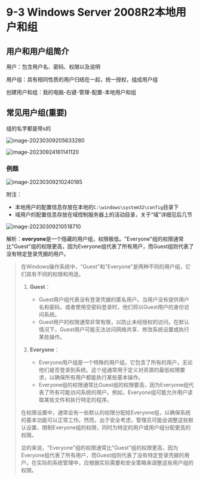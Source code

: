 # 9-3 Windows Server 2008R2本地用户和组

## 用户和用户组简介

用户：包含用户名、密码、权限以及说明

用户组：具有相同性质的用户归结在一起，统一授权，组成用户组

创建用户和组：我的电脑-右键-管理-配置-本地用户和组

## 常见用户组(重要)

组的名字都是带s的

![image-20230309205633280](C:\Users\ASUS\Desktop\image-20230309205633280.png)

![image-20230924161141120](https://img.yatjay.top/md/image-20230924161141120.png)

### 例题

![image-20230309210240185](https://img.yatjay.top/md/image-20230309210240185.png)

附注：

- 本地用户的配置信息存放在本地的`C:\windows\system32\config`目录下
- 域用户的配置信息存放在域控制服务器上的活动目录，关于“域”详细见后几节

![image-20230309210518710](https://img.yatjay.top/md/image-20230309210518710.png)

解析：**everyone**是一个隐藏的用户组，权限极低。"Everyone"组的权限通常比"Guest"组的权限更高，因为Everyone组代表了所有用户，而Guest组则代表了没有特定登录凭据的用户。

> 在Windows操作系统中，"Guest"和"Everyone"是两种不同的用户组，它们具有不同的权限和用途。
>
> 1. **Guest**：
>    - Guest用户组代表没有登录凭据的匿名用户。当用户没有提供用户名和密码，或者使用空密码登录时，他们将以Guest用户的身份访问系统。
>    - Guest用户的权限通常非常有限，以防止未经授权的访问。在默认情况下，Guest用户可能无法访问网络共享、修改系统设置或执行某些操作。
>
> 2. **Everyone**：
>    - Everyone用户组是一个特殊的用户组，它包含了所有的用户，无论他们是否登录到系统。这个组通常用于定义对资源的最低权限要求，以确保所有用户都能执行某些基本操作。
>    - Everyone组的权限通常比Guest组的权限要高，因为Everyone组代表了所有可能访问系统的用户。例如，Everyone组可能允许用户读取某些文件和执行特定的程序。
>
> 在权限设置中，通常会有一些默认的权限分配给Everyone组，以确保系统的基本功能可以正常工作。然而，出于安全考虑，管理员可能会调整这些默认设置，限制Everyone组的权限，同时为特定的用户或用户组分配更高的权限。
>
> 总的来说，"Everyone"组的权限通常比"Guest"组的权限更高，因为Everyone组代表了所有用户，而Guest组则代表了没有特定登录凭据的用户。在实际的系统管理中，应根据实际需要和安全策略来调整这些用户组的权限。